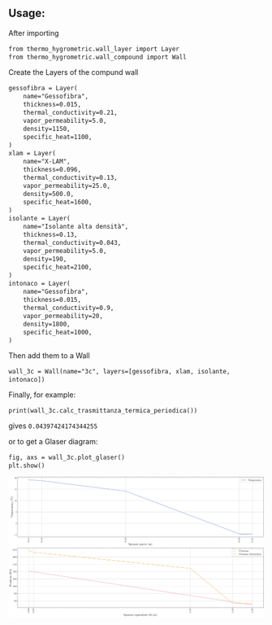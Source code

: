 ## Usage:
After importing
```
from thermo_hygrometric.wall_layer import Layer
from thermo_hygrometric.wall_compound import Wall
```

Create the Layers of the compund wall
```
gessofibra = Layer(
    name="Gessofibra",
    thickness=0.015,
    thermal_conductivity=0.21,
    vapor_permeability=5.0,
    density=1150,
    specific_heat=1100,
)
xlam = Layer(
    name="X-LAM",
    thickness=0.096,
    thermal_conductivity=0.13,
    vapor_permeability=25.0,
    density=500.0,
    specific_heat=1600,
)
isolante = Layer(
    name="Isolante alta densità",
    thickness=0.13,
    thermal_conductivity=0.043,
    vapor_permeability=5.0,
    density=190,
    specific_heat=2100,
)
intonaco = Layer(
    name="Gessofibra",
    thickness=0.015,
    thermal_conductivity=0.9,
    vapor_permeability=20,
    density=1800,
    specific_heat=1000,
)
```
Then add them to a Wall 
```
wall_3c = Wall(name="3c", layers=[gessofibra, xlam, isolante, intonaco])
```
Finally, for example:
```
print(wall_3c.calc_trasmittanza_termica_periodica())
```
gives `0.04397424174344255`

or to get a Glaser diagram:
```
fig, axs = wall_3c.plot_glaser()
plt.show()
```
![Streamlit App](examples\my-bachelor-thesis\github_Glaser_wall_3c.png)
